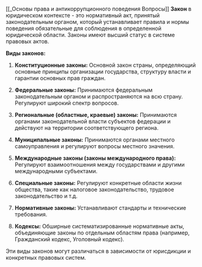 [[_Основы права и антикоррупционного поведения Вопросы]]
**Закон** в юридическом контексте - это нормативный акт, принятый законодательным органом, который устанавливает правила и нормы поведения обязательные для соблюдения в определенной юридической области. Законы имеют высший статус в системе правовых актов.

**Виды законов:**

1. **Конституционные законы:** Основной закон страны, определяющий основные принципы организации государства, структуру власти и гарантии основных прав граждан.

2. **Федеральные законы:** Принимаются федеральным законодательным органом и распространяются на всю страну. Регулируют широкий спектр вопросов.

3. **Региональные (областные, краевые) законы:** Принимаются органами законодательной власти субъектов федерации и действуют на территории соответствующего региона.

4. **Муниципальные законы:** Принимаются органами местного самоуправления и регулируют вопросы местного значения.

5. **Международные законы (законы международного права):** Регулируют взаимоотношения между государствами и другими международными субъектами.

6. **Специальные законы:** Регулируют конкретные области жизни общества, такие как налоговое законодательство, трудовое законодательство и т.д.

7. **Нормативные законы:** Устанавливают стандарты и технические требования.

8. **Кодексы:** Обширные систематизированные нормативные акты, объединяющие законы по отдельным областям права (например, Гражданский кодекс, Уголовный кодекс).

Эти виды законов могут различаться в зависимости от юрисдикции и конкретных правовых систем.